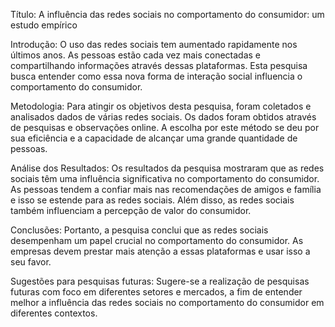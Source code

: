 Título: A influência das redes sociais no comportamento do consumidor: um estudo empírico

Introdução: O uso das redes sociais tem aumentado rapidamente nos últimos anos. As pessoas estão cada vez mais conectadas e compartilhando informações através dessas plataformas. Esta pesquisa busca entender como essa nova forma de interação social influencia o comportamento do consumidor.

Metodologia: Para atingir os objetivos desta pesquisa, foram coletados e analisados dados de várias redes sociais. Os dados foram obtidos através de pesquisas e observações online. A escolha por este método se deu por sua eficiência e a capacidade de alcançar uma grande quantidade de pessoas.

Análise dos Resultados: Os resultados da pesquisa mostraram que as redes sociais têm uma influência significativa no comportamento do consumidor. As pessoas tendem a confiar mais nas recomendações de amigos e família e isso se estende para as redes sociais. Além disso, as redes sociais também influenciam a percepção de valor do consumidor.

Conclusões: Portanto, a pesquisa conclui que as redes sociais desempenham um papel crucial no comportamento do consumidor. As empresas devem prestar mais atenção a essas plataformas e usar isso a seu favor.

Sugestões para pesquisas futuras: Sugere-se a realização de pesquisas futuras com foco em diferentes setores e mercados, a fim de entender melhor a influência das redes sociais no comportamento do consumidor em diferentes contextos.